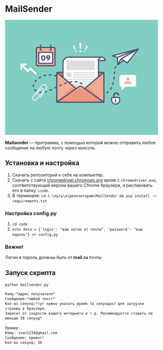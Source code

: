 # MailSender
![Alt-picture](image/photo_2021-12-01_17-01-54.jpg)

**Mailsender** — программа, с помощью которой можно
отправить любое сообщение на любую почту *через консоль*.
## Установка и настройка
1. Скачать репозиторий к себе на компьютер.
2. Скачать с сайта [chromedriver.chromium.org](https://chromedriver.chromium.org/) архив с `chromedriver.exe`, 
соответствующий версии вашего Chrome браузера, и распаковать его в папку `\code`.
3. В терминале:
`cd C:\путь\к\репозиторию\MailSender && pip install -r requirements.txt`
### Настройка config.py
1. `cd code` 
2. `echo data = {'login': "ваш логин от почты", 'password': "ваш пароль"} >> config.py`
### Важно!
Логин и пароль должны быть от **mail.ru** почты
## Запуск скрипта
`python mailsender.py`
```
Кому:*адрес получателя*
Сообщение:*любой текст*
Кол-во секунд:*тут нужно указать время (в секундах) для загрузки страниц в браузере.
Зависит от скорости вашего интернета и т.д. Рекомендуется ставить не меньше 30 секунд*

Пример:
Кому: ivan1234@gmail.com
Сообщение: привет!
Кол-во секунд: 30
```

